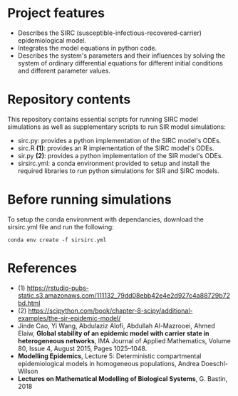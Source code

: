 # Project features
* Describes the SIRC (susceptible-infectious-recovered-carrier) epidemiological model.
* Integrates the model equations in python code.
* Describes the system's parameters and their influences by solving the system of ordinary differential equations for different initial conditions and different parameter values.

# Repository contents
This repository contains essential scripts for running SIRC model simulations as well as supplementary scripts to run SIR model simulations: 

* sirc.py: provides a python implementation of the SIRC model's ODEs.
* sirc.R **(1)**: provides an R implementation of the SIRC model's ODEs.
* sir.py **(2)**: provides a python implementation of the SIR model's ODEs.
* sirsirc.yml: a conda environment provided to setup and install the required libraries to run python simulations for SIR and SIRC models.

# Before running simulations
To setup the conda environment with dependancies, download the sirsirc.yml file and run the following:
~~~
conda env create -f sirsirc.yml
~~~

# References

* (1) <https://rstudio-pubs-static.s3.amazonaws.com/111132_79dd08ebb42e4e2d927c4a88729b72bd.html>         
* (2) <https://scipython.com/book/chapter-8-scipy/additional-examples/the-sir-epidemic-model/>        
* Jinde Cao, Yi Wang, Abdulaziz Alofi, Abdullah Al-Mazrooei, Ahmed Elaiw, **Global stability of an epidemic model with carrier state in heterogeneous networks**, IMA Journal of Applied Mathematics, Volume 80, Issue 4, August 2015, Pages 1025–1048.     
* **Modelling Epidemics**, Lecture 5: Deterministic compartmental epidemiological models in homogeneous populations, Andrea Doeschl-Wilson
* **Lectures on Mathematical Modelling of Biological Systems**, G. Bastin, 2018

